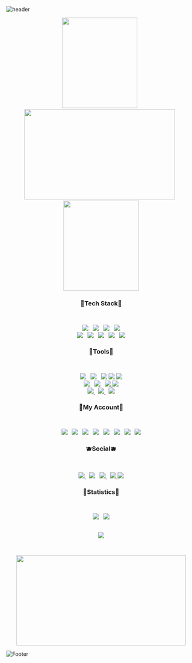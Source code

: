 <!-- 🐧HEADER🐧 --> 
![header](https://capsule-render.vercel.app/api?type=waving&color=gradient&height=250&section=header&text=Star%20Butterfly&fontSize=90&fontColor=fff)





<!-- 🐱IMG🐱 --> 
<p align="center">
<img src="https://user-images.githubusercontent.com/58620940/180670849-b1f3739c-10e4-4ca0-93fb-039c9225315f.gif" width="200" height="240"> &nbsp 
<img src="https://user-images.githubusercontent.com/58620940/209819481-c629c893-13e1-435c-8a83-d0ba6a44fea7.gif" width="400"height="240"> &nbsp 
<img src="https://user-images.githubusercontent.com/58620940/180670814-641979e9-6efd-41a5-9b35-5453e522a296.gif" width="200"height="240">
</p>





<!-- 🐭TEAC STACT🐭 --> 
<h3 align="center"><b> 🍑Tech Stack🍑 </b></h3>

</br>

<p align="center">
<a href="https://developer.mozilla.org/ko/docs/Web/HTML">
<img src="https://img.shields.io/badge/HTML-E34F26?style=flat-badge&logo=HTML5&logoColor=white"/></a> &nbsp
<a href="https://developer.mozilla.org/ko/docs/Web/CSS/Reference">	
<img src="https://img.shields.io/badge/CSS-1572B6?style=flat-badge&logo=CSS3&logoColor=white"/></a> &nbsp
<a href="https://developer.mozilla.org/ko/docs/Web/JavaScript">	
<img src="https://img.shields.io/badge/JavaScript-F7DF1E?style=flat-badge&logo=JavaScript&logoColor=white"/></a> &nbsp
<a href="https://pugjs.org/api/getting-started.html">		
<img src="https://img.shields.io/badge/PUG-A86454?style=flat-badge&logo=PUG&logoColor=white"/></a> 

</br>

<a href="https://git-scm.com/"> 
<img src="https://img.shields.io/badge/Git-F05032?style=flat-badge&logo=git&logoColor=white"/></a> &nbsp
<a href="https://www.python.org/"> 
<img src="https://img.shields.io/badge/Python-3776AB?style=flat-badge&logo=python&logoColor=white"/></a> &nbsp 
<a href="https://www.adobe.com/kr/products/photoshop.html"> 
<img src="https://img.shields.io/badge/Photoshop-31A8FF?style=flat-badge&logo=adobephotoshop&logoColor=white"/></a> &nbsp 
<a href="https://www.adobe.com/kr/products/xd.html"> 
<img src="https://img.shields.io/badge/Adobexd-FF61F6?style=flat-badge&logo=Adobexd&logoColor=white"/></a> &nbsp 
<img src="https://img.shields.io/badge/Kotlin-7F52FF?style=flat-badge&logo=Kotlin&logoColor=white"/></a>
	

 
 
 
<!-- 🐹TOOLS🐹 -->  
<h3 align="center"><b> 🍏Tools🍏 </b></h3></br>
<p align="center">	
<a href="https://visualstudio.microsoft.com/ko/"> <img src="https://img.shields.io/badge/VisualStudio-5C2D91?style=flat-badge&logo=visualstudio&logoColor=white"/></a> &nbsp 
<a href="https://code.visualstudio.com/"> <img src="https://img.shields.io/badge/VisualStudioCode-007ACC?style=flat-badge&logo=visualstudiocode&logoColor=white"/></a> &nbsp 
<a href="https://www.mysql.com/"> <img src="https://img.shields.io/badge/MySQL-4479A1?style=flat-badge&logo=MySQL&logoColor=white"/></a> 
<a href="https://www.mongodb.com/ko-kr"> <img src="https://img.shields.io/badge/MongoDB-47A248?style=flat-badge&logo=MongoDB&logoColor=white"/></a> 
<img src="https://img.shields.io/badge/Xcode-147EFB?style=flat-badge&logo=Xcode&logoColor=white"/></a> 	
<br>
<a href="https://nodejs.org/en/about/resources/"> <img src="https://img.shields.io/badge/Node.js-339933?style=flat-badge&logo=Node.js&logoColor=white"/></a> &nbsp 
<a href="https://expressjs.com/ko/"> <img src="https://img.shields.io/badge/Express-000000?style=flat-badge&logo=Express&logoColor=white"/></a> &nbsp 
<a href="https://expo.dev/"> <img src="https://img.shields.io/badge/Expo-000020?style=flat-badge&logo=Expo&logoColor=white"/>
</a> 
<img src="https://img.shields.io/badge/AndroidStudio-3DDC84?style=flat-badge&logo=AndroidStudio&logoColor=white"/>
</a> 
<br>
<a href="https://reactjs.org/"> <img src="https://img.shields.io/badge/React-61DAFB?style=flat-badge&logo=React&logoColor=white"/>
</a> &nbsp
<a href="https://nextjs.org/"> <img src="https://img.shields.io/badge/Next-000000?style=flat-badge&logo=Next&logoColor=white"/>
</a> &nbsp 
<a href="https://www.postman.com/"> <img src="https://img.shields.io/badge/Postman-FF6C37?style=flat-badge&logo=Postman&logoColor=white"/>
</a>	





<!-- 🐰MY ACCOUNT🐰 --> 	
<h3 align="center"><b> 🍓My Account🍓 </b></h3>
</br>
<p align="center">	
<a href="https://www.youtube.com/channel/UCW9wXUuo0H_PrbBVlz6siHQ"> <img src="https://img.shields.io/badge/Youtube-ff0000?style=flat-badge&logo=youtube&link=https://www.youtube.com/c/kyleschool"/></a> &nbsp
<a href="https://mail.google.com/mail/u/1/?ogbl#inbox">	
<img src="https://img.shields.io/badge/Gmail-EA4335?style=flat-badge&logo=gmail&logoColor=white"/></a> &nbsp 
<a href="https://www.naver.com/"> <img src="https://img.shields.io/badge/Naver-03C75A?style=flat-badge&logo=naver&logoColor=white"/></a> &nbsp 
<a href="https://velog.io/@abc59684495"><img src="https://camo.githubusercontent.com/fe4c5886726a4a11c7a8380bddb273de7449d521ad1f958876c982cf0c380b46/68747470733a2f2f696d672e736869656c64732e696f2f62616467652f56656c6f672d3230633939373f7374796c653d666f722d7468652d737175617265266c6f676f3d56696d656f266c6f676f436f6c6f723d7768697465"/></a> &nbsp
<a href="https://brand.linkedin.com/policies"> <img src="https://img.shields.io/badge/LinkedIn-0A66C2?style=flat-badge&logo=LinkedIn&logoColor=white"/></a> &nbsp
<a href="https://www.notion.so/"> <img src="https://img.shields.io/badge/Notion-333333?style=flat-badge&logo=notion&logoColor=white"/></a> &nbsp
<a href="https://github.com/jungkeunmo"> <img src="https://img.shields.io/badge/github-181717?style==flat-badge&logo=github&logoColor=white"/></a> &nbsp
<a href="https://www.pinterest.co.kr/"> <img src="https://img.shields.io/badge/pinterest-BD081C?style==flat-badge&logo=pinterest&logoColor=white"/></a>
	

	
				

<!-- 🦊SOCIAL🦊 --> 
<h3 align="center"><b> 🫐Social🫐 </b></h3></br>
<p align="center">	
<a href="https://www.facebook.com/profile.php?id=100066889059859"> <img src="https://img.shields.io/badge/Facebook-1877F2?style=flat-badge&logo=facebook&logoColor=white"/>
</a> &nbsp 
<a href="https://www.instagram.com/geunmo07/"> <img src="https://img.shields.io/badge/Instagram-E4405F?style=flat-badge&logo=instagram&logoColor=white"/></a> &nbsp 
<a href="https://twitter.com/llllll20784399"> <img src="https://img.shields.io/badge/Twitter-1DA1F2?style=flat-badge&logo=Twitter&logoColor=white"/> 
</a> &nbsp 
<a href="https://support.discord.com/hc/ko"> <img src="https://img.shields.io/badge/Discord-5865F2?style=flat-badge&logo=Discord&logoColor=white"/> 
</a>
<a href="https://www.tiktok.com/@abc59684495"> <img src="https://img.shields.io/badge/TikTok-000000?style=flat-badge&logo=TikTok&logoColor=white"/> 
</a>
<br>


	
	
	
<!-- 🐻STATISTICS🐻 --> 
<h3 align="center"><b> 🍊Statistics🍊 </b></h3></br>
<p align="center">
<a href="https://github.com/jungkeunmo?tab=repositories">
<img src="https://github-readme-stats.vercel.app/api?username=jungkeunmo&theme=omni&show_icons=true"/></a> &nbsp 
<a href="https://github.com/jungkeunmo?tab=repositories">	
<img src="https://github-readme-stats.vercel.app/api/top-langs/?username=jungkeunmo&theme=omni&layout=compact"/>
</a>
  
  

	
	
<!-- 🐼HIT🐼 --> 	
<p align="center"> <br>
<img src="https://hits.seeyoufarm.com/api/count/incr/badge.svg?url=https%3A%2F%2Fgithub.com%2Fjungkeunmo&count_bg=%23C8DEB8&title_bg=%23555555&icon=&icon_color=%23FFFFFF&title=hits"/>
</p>	
</br>





<!-- 🐤gif🐤 --> 	
<p align="center">	
<img src="" width="450" height="240">
</p></a>

	
	


<!-- 🐻‍❄️FOOTER🐻‍❄️ --> 
![Footer](https://capsule-render.vercel.app/api?type=waving&color=gradient&height=230&section=footer)	
